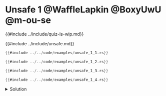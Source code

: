 # Unsafe 1 @WaffleLapkin @BoxyUwU @m-ou-se

{{#include ../include/quiz-is-wip.md}}

{{#include ../include/unsafe.md}}

```rust
{{#include ../../code/examples/unsafe_1_1.rs}}
```

```rust
{{#include ../../code/examples/unsafe_1_2.rs}}
```

```rust
{{#include ../../code/examples/unsafe_1_3.rs}}
```

```rust
{{#include ../../code/examples/unsafe_1_4.rs}}
```

<details>
<summary>Solution</summary>

Examples 1 and 2 are fine, while 3 and 4 are UB:

```
{{#include ../../code/examples/stderr/unsafe_1_3.stderr}}
```

```
{{#include ../../code/examples/stderr/unsafe_1_4.stderr}}
```

Loading a value from a null pointer is undefined behavior in Rust.
However, dereferencing a pointer does not always cause a load.

In examples 1 and 2 dereference produces a place which is immediately discarded by the assignment to `_` (note that parenthesis do not affect anything other than precedence of operators).

In examples 3 and 4 the place created by the dereference is coerced to a value, because it is returned from a block (note that normal and `unsafe` blocks behave the same) which causes UB.
</details>
